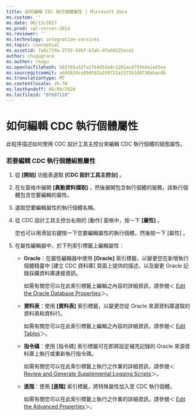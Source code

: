 ```yaml
---
title: 如何編輯 CDC 執行個體屬性 | Microsoft Docs
ms.custom: ''
ms.date: 06/13/2017
ms.prod: sql-server-2014
ms.reviewer: ''
ms.technology: integration-services
ms.topic: conceptual
ms.assetid: 7a6c719a-3735-43b7-b3ab-dfadd325eca2
author: chugugrace
ms.author: chugu
ms.openlocfilehash: b02785a32fa1f64d5da0c3202acd7916da1e65ee
ms.sourcegitcommit: ad4d92dce894592a259721a1571b1d8736abacdb
ms.translationtype: MT
ms.contentlocale: zh-TW
ms.lasthandoff: 08/04/2020
ms.locfileid: "87687110"
---
```

# <a name="how-to-edit-the-cdc-instance-properties"></a>如何編輯 CDC 執行個體屬性
  此程序描述如何使用 CDC 設計工具主控台來編輯 CDC 執行個體的組態屬性。  
  
### <a name="to-edit-the-cdc-instance-configuration-properties"></a>若要編輯 CDC 執行個體組態屬性  
  
1.  從 **[開始]** 功能表選取 **[CDC 設計工具主控台]** 。  
  
2.  在左窗格中展開 **[異動資料擷取]** ，然後展開包含執行個體的服務，該執行個體包含您要編輯的屬性。  
  
3.  選取您要編輯屬性的執行個體名稱。  
  
4.  從 CDC 設計工具主控台右側的 [動作] 窗格中，按一下 **[屬性]** 。  
  
     您也可以用滑鼠右鍵按一下您要編輯屬性的執行個體，然後按一下 [屬性]  。  
  
5.  在屬性編輯器中，於下列索引標籤上編輯屬性：  
  
    -   **Oracle**：在屬性編輯器中使用 **[Oracle]** 索引標籤，以變更您在新增執行個體精靈中 [建立 CDC 資料庫] 頁面上提供的描述，以及變更 Oracle 記錄採礦資料庫連接資訊。  
  
         如需有關您可以在此索引標籤上編輯之內容的詳細資訊，請參閱＜ [Edit the Oracle Database Properties](edit-the-oracle-database-properties.md)＞。  
  
    -   **資料表**：使用 **[資料表]** 索引標籤，以變更您從 Oracle 來源資料庫選取的資料表和資料行。  
  
         如需有關您可以在此索引標籤上編輯之內容的詳細資訊，請參閱＜ [Edit Tables](edit-tables.md)＞。  
  
    -   **指令碼**：使用 [指令碼]  索引標籤可在即將設定補充記錄的 Oracle 來源資料庫上執行或重新執行指令碼。  
  
         如需有關您可以在此索引標籤上執行之作業的詳細資訊，請參閱＜ [Review and Generate Supplemental Logging Scripts](review-and-generate-supplemental-logging-scripts.md)＞。  
  
    -   **進階**：使用 **[進階]** 索引標籤，將特殊屬性加入至 CDC 執行個體。  
  
         如需有關您可以在此索引標籤上執行之作業的詳細資訊，請參閱＜ [Edit the Advanced Properties](edit-the-advanced-properties.md)＞。  
  
  
